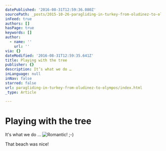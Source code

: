 ```yaml
---
datePublished: '2016-08-31T12:59:36.080Z'
sourcePath: _posts/2015-10-26-paragliding-in-turkey-from-oludinez-to-olympos.md
inFeed: true
authors: []
hasPage: true
keywords: []
author:
  - name: ''
    url: ''
via: {}
dateModified: '2016-08-31T12:59:35.641Z'
title: Playing with the tree
publisher: {}
description: It’s what we do …
inLanguage: null
inNav: false
starred: false
url: paragliding-in-turkey-from-oludinez-to-olympos/index.html
_type: Article

---
```

# Playing with the tree

It's what we do ...
![Romantic! ;-)](https://s3-us-west-2.amazonaws.com/the-grid-img/p/4b31590c8a5dbe29497e622de6fd185f8fc7a051.jpg)

That beach was nice!